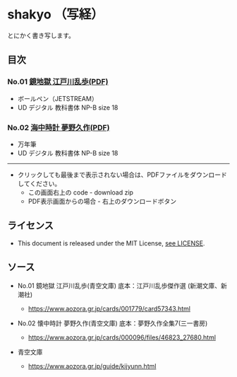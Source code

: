 # shakyo （写経）
とにかく書き写します。

## 目次
### No.01 [鏡地獄 江戸川乱歩(PDF)](/EdogawaRanpo_Kagamijigoku.pdf) 
* ボールペン（JETSTREAM）
* UD デジタル 教科書体 NP-B size 18
### No.02 [海中時計 夢野久作(PDF)](/YumenoKyusaku_Kaicyudokei.pdf)
* 万年筆
* UD デジタル 教科書体 NP-B size 18
---- 
* クリックしても最後まで表示されない場合は、PDFファイルをダウンロードしてください。
  * この画面右上の code - download zip
  * PDF表示画面からの場合 - 右上のダウンロードボタン
## ライセンス
* This document is released under the MIT License, [see LICENSE](https://opensource.org/licenses/mit-license.php).
## ソース
* No.01 鏡地獄 江戸川乱歩(青空文庫) 底本：江戸川乱歩傑作選 (新潮文庫、新潮社)
  * https://www.aozora.gr.jp/cards/001779/card57343.html
* No.02 懐中時計 夢野久作(青空文庫) 底本：夢野久作全集7(三一書房)
  * https://www.aozora.gr.jp/cards/000096/files/46823_27680.html

* 青空文庫
  * https://www.aozora.gr.jp/guide/kijyunn.html
